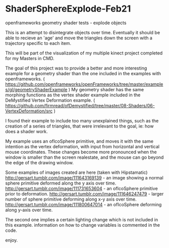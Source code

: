 # ShaderSphereExplode-Feb21
openframeworks geometry shader tests - explode objects

This is an attempt to disintegrate objects over time. Eventually it should be able to recieve an 'age'
and move the triangles down the screen with a trajectory specific to each item.

This will be part of the visualization of my multiple kinect project completed for my Masters in CMD.

The goal of this project was to provide a better and more interesting example for a geometry shader than the one included in the examples with openframeworks. ( https://github.com/openframeworks/openFrameworks/tree/master/examples/gl/geometryShaderExample )
My geometry shader has the same morphing functions as the vertex shader example included in the DeMystified Vertex Deformation example. 
( https://github.com/firmread/ofDemystified/tree/master/08-Shaders/06-VertexDeformation/src )

I found their example to include too many unexplained things, such as the creation of a series of triangles, that were irrelevant to the goal, ie: how does a shader work.

My example uses an ofIcoSphere primitive, and moves it with the same intention as the vertex deformation, with input from horizontal and vertical mouse coordinates. These changes become more pronounced when the window is smaller than the screen realestate, and the mouse can go beyond the edge of the drawing window.

Some examples of images created are here (taken with Hipstamatic)
http://gersart.tumblr.com/image/111643169139 - an image showing a normal sphere primitive deformed along the y axis over time.
http://gersart.tumblr.com/image/111731653604 - an ofIcoSphere primitive prior to deformation.
http://gersart.tumblr.com/image/111646247479 - larger number of sphere primitive deforming along x-y axis over time.
http://gersart.tumblr.com/image/111800647014 - an ofIcoSphere deforming along y-axis over time.

The second one implies a certain lighting change which is not included in this example.
information on how to change variables is commented in the code.

enjoy.
